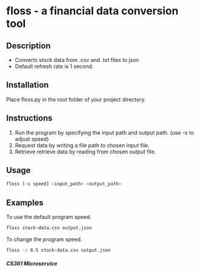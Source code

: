 # floss - a financial data conversion tool

## Description
* Converts stock data from .csv and .txt files to json
* Default refresh rate is 1 second.

## Installation
 Place floss.py in the root folder of your project directory.

## Instructions
1. Run the program by specifying the input path and output path. (use -s to adjust speed)
2. Request data by writing a file path to chosen input file.
3. Retrieve retrieve data by reading from chosen output file.


## Usage
```bash
floss [-s speed] <input_path> <output_path>
```

## Examples
To use the default program speed.
```bash
floss stock-data.csv output.json
```
To change the program speed.
```bash
floss -s 0.5 stock-data.csv output.json
```

##### CS361 Microservice

